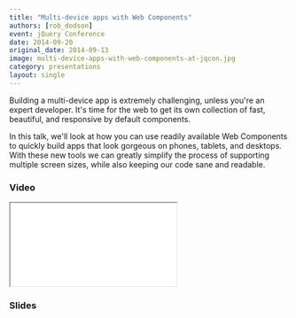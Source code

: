 ```yaml
---
title: "Multi-device apps with Web Components"
authors: [rob_dodson]
event: jQuery Conference
date: 2014-09-20
original_date: 2014-09-13
image: multi-device-apps-with-web-components-at-jqcon.jpg
category: presentations
layout: single
---
```


Building a multi-device app is extremely challenging, unless you're an expert
developer. It's time for the web to get its own collection of fast, beautiful,
and responsive by default components.

<!-- Excerpt -->

In this talk, we'll look at how you can use readily available Web Components to
quickly build apps that look gorgeous on phones, tablets, and desktops. With
these new tools we can greatly simplify the process of supporting multiple
screen sizes, while also keeping our code sane and readable.

### Video

<div class="iframe-wrap">
    <iframe src="//www.youtube.com/embed/kn0y7uugO0Y" itemprop="video"></iframe>
</div>

### Slides

<script async class="speakerdeck-embed" data-id="182b5d001d95013278dd06e915146373" data-ratio="1.33333333333333" src="//speakerdeck.com/assets/embed.js"></script>
